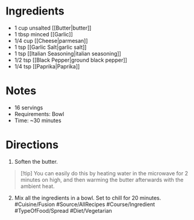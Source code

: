 # Ingredients
- 1 cup unsalted [[Butter|butter]]
- 1 tbsp minced [[Garlic]]
- 1/4 cup [[Cheese|parmesan]]
- 1 tsp [[Garlic Salt|garlic salt]]
- 1 tsp [[Italian Seasoning|italian seasoning]]
- 1/2 tsp [[Black Pepper|ground black pepper]]
- 1/4 tsp [[Paprika|Paprika]]
# Notes
- 16 servings
- Requirements: Bowl
- Time: ~30 minutes
# Directions
1. Soften the butter. 
> [!tip] You can easily do this by heating water in the microwave for 2 minutes on high, and then warming the butter afterwards with the ambient heat.
2. Mix all the ingredients in a bowl. Set to chill for 20 minutes.
#Cuisine/Fusion #Source/AllRecipes #Course/Ingredient #TypeOfFood/Spread #Diet/Vegetarian  